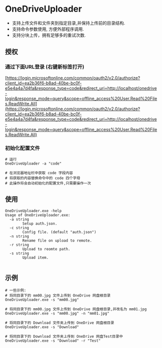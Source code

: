 # OneDriveUploader
- 支持上传文件和文件夹到指定目录,并保持上传前的目录结构.
- 支持命令参数使用, 方便外部程序调用.
- 支持分块上传，拥有足够多的重试次数.

## 授权
### 通过下面URL登录 (右键新标签打开)
[https://login.microsoftonline.com/common/oauth2/v2.0/authorize?client_id=ea2b36f6-b8ad-40be-bc0f-e5e4a4a7d4fa&response_type=code&redirect_uri=http://localhost/onedrive-login&response_mode=query&scope=offline_access%20User.Read%20Files.ReadWrite.All](https://login.microsoftonline.com/common/oauth2/v2.0/authorize?client_id=ea2b36f6-b8ad-40be-bc0f-e5e4a4a7d4fa&response_type=code&redirect_uri=http://localhost/onedrive-login&response_mode=query&scope=offline_access%20User.Read%20Files.ReadWrite.All)

### 初始化配置文件
```
# 运行
OneDriveUploader -a "code"

# 在浏览器地址栏中获取 code 字段内容
# 将获取的内容替换命令中的 code 四个字母
# 此操作将会自动初始化的配置文件,只需要操作一次
```

## 使用
```
OneDriveUploader.exe -help
Usage of OneDriveUploader.exe:
  -a string
        Setup auth.json.
  -c string
        Config file. (default "auth.json")
  -n string
        Rename file on upload to remote.
  -r string
        Upload to reomte path.
  -s string
        Upload item.
        
```

## 示例
```
# 一些示例:
# 将同目录下的 mm00.jpg 文件上传到 OneDrive 网盘根目录
OneDriveUploader.exe -s "mm00.jpg"

# 将同目录下的 mm00.jpg 文件上传到 OneDrive 网盘根目录,并改名为 mm01.jpg
OneDriveUploader.exe -s "mm00.jpg" -n "mm01.jpg"

# 将同目录下的 Download 文件夹上传到 OneDrive 网盘根目录
OneDriveUploader.exe -s "Download" 

# 将同目录下的 Download 文件夹上传到 OneDrive 网盘Test目录中
OneDriveUploader.exe -s "Download" -r "Test"
```

